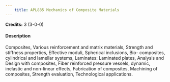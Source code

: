 ```yaml
---
    title: APL835 Mechanics of Composite Materials
---
```

**Credits:** 3 (3-0-0)



#### Description 
Composites, Various reinforcement and matrix materials, Strength and stiffness properties, Effective moduli, Spherical inclusions, Bio- composites, cylindrical and lamellar systems, Laminates: Laminated plates, Analysis and Design with composites, Fiber reinforced pressure vessels, dynamic, inelastic and non-linear effects, Fabrication of composites, Machining of composites, Strength evaluation, Technological applications.